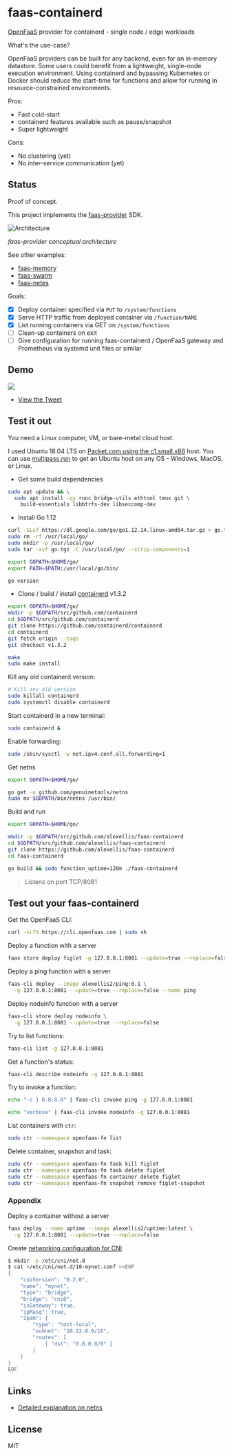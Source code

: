 # faas-containerd

[OpenFaaS](https://github.com/openfaas/faas) provider for containerd - single node / edge workloads

What's the use-case?

OpenFaaS providers can be built for any backend, even for an in-memory datastore. Some users could benefit from a lightweight, single-node execution environment. Using containerd and bypassing Kubernetes or Docker should reduce the start-time for functions and allow for running in resource-constrained environments.

Pros:
* Fast cold-start
* containerd features available such as pause/snapshot
* Super lightweight

Cons:
* No clustering (yet)
* No inter-service communication (yet)

## Status

Proof of concept.

This project implements the [faas-provider](https://github.com/openfaas/faas-provider) SDK.

![Architecture](https://github.com/openfaas/faas-provider/raw/master/docs/conceptual.png)

*faas-provider conceptual architecture*

See other examples:

* [faas-memory](https://github.com/openfaas-incubator/faas-memory/)
* [faas-swarm](https://github.com/openfaas/faas-swarm/)
* [faas-netes](https://github.com/openfaas/faas-netes/)

Goals:

- [x] Deploy container specified via `PUT` to `/system/functions`
- [x] Serve HTTP traffic from deployed container via `/function/NAME`
- [x] List running containers via GET on `/system/functions`
- [ ] Clean-up containers on exit
- [ ] Give configuration for running faas-containerd / OpenFaaS gateway and Prometheus via systemd unit files or similar

## Demo

![](https://pbs.twimg.com/media/EMEg1OEWkAAIDPO?format=jpg&name=medium)

* [View the Tweet](https://twitter.com/alexellisuk/status/1207282296459595776)

## Test it out

You need a Linux computer, VM, or bare-metal cloud host.

I used Ubuntu 18.04 LTS on [Packet.com using the c1.small.x86](https://www.packet.com/cloud/servers/c1-small/) host. You can use [multipass.run](https://multipass.run) to get an Ubuntu host on any OS - Windows, MacOS, or Linux.

* Get some build dependencies

```sh
sudo apt update && \
  sudo apt install -qy runc bridge-utils ethtool tmux git \
  	build-essentials libbtrfs-dev libseccomp-dev
```

* Install Go 1.12
```sh
curl -SLsf https://dl.google.com/go/go1.12.14.linux-amd64.tar.gz > go.tgz
sudo rm -rf /usr/local/go/
sudo mkdir -p /usr/local/go/
sudo tar -xvf go.tgz -C /usr/local/go/ --strip-components=1

export GOPATH=$HOME/go/
export PATH=$PATH:/usr/local/go/bin/

go version
```

* Clone / build / install  [containerd](https://github.com/containerd/containerd) v1.3.2

```sh
export GOPATH=$HOME/go/
mkdir -p $GOPATH/src/github.com/containerd
cd $GOPATH/src/github.com/containerd
git clone https://github.com/containerd/containerd
cd containerd
git fetch origin --tags
git checkout v1.3.2

make
sudo make install
```

Kill any old containerd version:

```sh
# Kill any old version
sudo killall containerd
sudo systemctl disable containerd
```

Start containerd in a new terminal:

```sh
sudo containerd &
```

Enable forwarding:

```sh
sudo /sbin/sysctl -w net.ipv4.conf.all.forwarding=1
```

Get netns

```sh
export GOPATH=$HOME/go/

go get -u github.com/genuinetools/netns
sudo mv $GOPATH/bin/netns /usr/bin/
```

Build and run

```sh
export GOPATH=$HOME/go/

mkdir -p $GOPATH/src/github.com/alexellis/faas-containerd
cd $GOPATH/src/github.com/alexellis/faas-containerd
git clone https://github.com/alexellis/faas-containerd
cd faas-containerd

go build && sudo function_uptime=120m ./faas-containerd
```

> Listens on port TCP/8081

## Test out your faas-containerd

Get the OpenFaaS CLI:

```sh
curl -sLfS https://cli.openfaas.com | sudo sh
```

Deploy a function with a server

```sh
faas store deploy figlet -g 127.0.0.1:8081 --update=true --replace=false
```

Deploy a ping function with a server

```sh
faas-cli deploy --image alexellis2/ping:0.1 \
  -g 127.0.0.1:8081 --update=true --replace=false --name ping
```

Deploy nodeinfo function with a server

```sh
faas-cli store deploy nodeinfo \
  -g 127.0.0.1:8081 --update=true --replace=false
```

Try to list functions:

```sh
faas-cli list -g 127.0.0.1:8081
```

Get a function's status:
```sh
faas-cli describe nodeinfo -g 127.0.0.1:8081
```

Try to invoke a function:

```sh
echo "-c 1 8.8.8.8" | faas-cli invoke ping -g 127.0.0.1:8081

echo "verbose" | faas-cli invoke nodeinfo -g 127.0.0.1:8081
```

List containers with `ctr`:

```sh
sudo ctr --namespace openfaas-fn list
```

Delete container, snapshot and task:

```sh
sudo ctr --namespace openfaas-fn task kill figlet
sudo ctr --namespace openfaas-fn task delete figlet
sudo ctr --namespace openfaas-fn container delete figlet
sudo ctr --namespace openfaas-fn snapshot remove figlet-snapshot
```

### Appendix

Deploy a container without a server

```sh
faas deploy --name uptime --image alexellis2/uptime:latest \
  -g 127.0.0.1:8081 --update=true --replace=false
```

Create [networking configuration for CNI](https://github.com/containernetworking/cni/tree/master/cnitool)

```sh
$ mkdir -p /etc/cni/net.d
$ cat >/etc/cni/net.d/10-mynet.conf <<EOF
{
	"cniVersion": "0.2.0",
	"name": "mynet",
	"type": "bridge",
	"bridge": "cni0",
	"isGateway": true,
	"ipMasq": true,
	"ipam": {
		"type": "host-local",
		"subnet": "10.22.0.0/16",
		"routes": [
			{ "dst": "0.0.0.0/0" }
		]
	}
}
EOF
```

## Links

* [Detailed explanation on netns](https://pierrchen.blogspot.com/2018/05/understand-container-6-hooks-and-network.html)

## License

MIT
